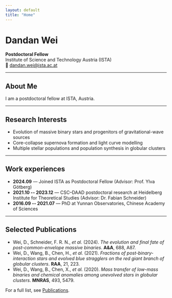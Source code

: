 ```yaml
---
layout: default
title: "Home"
---
```


# Dandan Wei

**Postdoctoral Fellow**  
Institute of Science and Technology Austria (ISTA)  
📧 [dandan.wei@ista.ac.at](mailto:dandan.wei@ista.ac.at)  


---

## About Me
I am a postdoctoral fellow at ISTA, Austria.

---

## Research Interests
- Evolution of massive binary stars and progenitors of gravitational-wave sources  
- Core-collapse supernova formation and light curve modelling  
- Multiple stellar populations and population synthesis in globular clusters  

---

## Work experiences
- **2024.09** — Joined ISTA as Postdoctoral Fellow (Advisor: Prof. Ylva Götberg)  
- **2021.10 -- 2023.12** — CSC–DAAD postdoctoral research at Heidelberg Institute for Theoretical Studies (Advisor: Dr. Fabian Schneider)  
- **2016.09 -- 2021.07** — PhD at Yunnan Observatories, Chinese Academy of Sciences  


---

## Selected Publications
- Wei, D., Schneider, F. R. N., *et al.* (2024). *The evolution and final fate of post-common-envelope massive binaries*. **A&A**, 688, A87.
- Wei, D., Wang, B., Chen, H., *et al.* (2021). *Fractions of post-binary-interaction stars and evolved blue stragglers on the red giant branch of globular clusters*. **RAA**, 21, 223.  
- Wei, D., Wang, B., Chen, X., *et al.* (2020). *Mass transfer of low-mass binaries and chemical anomalies among unevolved stars in globular clusters*. **MNRAS**, 493, 5479.    

For a full list, see [Publications](/publications.html).
